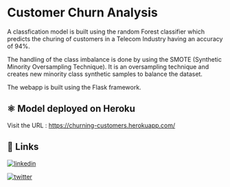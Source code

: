 # Customer Churn Analysis

A classfication model is built using the random Forest classifier which predicts the churing of customers in a Telecom Industry having an accuracy of 94%.

The handling of the class imbalance is done by using the SMOTE (Synthetic Minority Oversampling Technique). It is an oversampling technique and creates new minority class synthetic samples to balance the dataset.

The webapp is built using the Flask framework.

## ⚛️ Model deployed on Heroku

Visit the URL : https://churning-customers.herokuapp.com/

## 🔗 Links

[![linkedin](https://img.shields.io/badge/linkedin-0A66C2?style=for-the-badge&logo=linkedin&logoColor=white)](https://www.linkedin.com/in/imsaw/)

[![twitter](https://img.shields.io/badge/twitter-1DA1F2?style=for-the-badge&logo=twitter&logoColor=white)](https://twitter.com/im_SsAaWw/)
